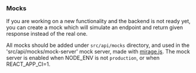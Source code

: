 ### Mocks

If you are working on a new functionality and the backend is not ready yet, you can create a mock which will simulate
an endpoint and return given response instead of the real one. 

All mocks should be added under `src/api/mocks` directory, and used in the 'src/api/mocks/mock-server' mock server, made with [mirage.js](https://github.com/miragejs/miragejs). The mock server is enabled when NODE_ENV is not `production`, or when REACT_APP_CI=1.
